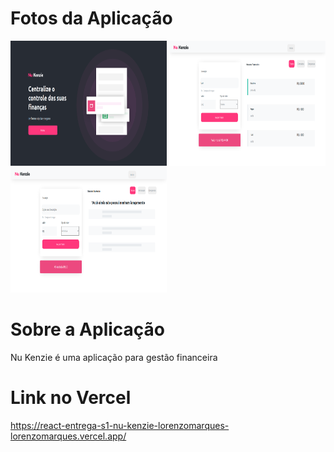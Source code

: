 # Fotos da Aplicação

<div display="flex">
  <img src="./src/imagens/Captura%20de%20tela%20de%202022-04-27%2014-32-21.png" width=250 height=200/>
  <img src="./src/imagens/Captura%20de%20tela%20de%202022-04-27%2014-31-54.png" width=250 height=200/>
  <img src="./src/imagens/Captura%20de%20tela%20de%202022-04-27%2014-32-31.png" width=250 height=200/>
 </div>

# Sobre a Aplicação

<p>Nu Kenzie é uma aplicação para gestão financeira</p>

# Link no Vercel

https://react-entrega-s1-nu-kenzie-lorenzomarques-lorenzomarques.vercel.app/
